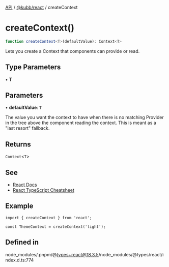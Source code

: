 [API](../../../packages.md) / [@kubb/react](../index.md) / createContext

# createContext()

```ts
function createContext<T>(defaultValue): Context<T>
```

Lets you create a Context that components can provide or read.

## Type Parameters

• **T**

## Parameters

• **defaultValue**: `T`

The value you want the context to have when there is no matching
Provider in the tree above the component reading the context. This is meant
as a "last resort" fallback.

## Returns

`Context`\<`T`\>

## See

 - [React Docs](https://react.dev/reference/react/createContext#reference)
 - [React TypeScript Cheatsheet](https://react-typescript-cheatsheet.netlify.app/docs/basic/getting-started/context/)

## Example

```tsx
import { createContext } from 'react';

const ThemeContext = createContext('light');
```

## Defined in

node\_modules/.pnpm/@types+react@18.3.5/node\_modules/@types/react/index.d.ts:774

